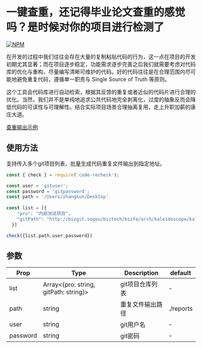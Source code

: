 # 一键查重，还记得毕业论文查重的感觉吗？是时候对你的项目进行检测了

[![NPM](https://nodei.co/npm/code-recheck.png)](https://nodei.co/npm/code-recheck/)

在开发的过程中我们往往会存在大量的复制粘贴代码的行为，这一点在项目的开发初期尤其显著；而在项目逐步稳定，功能需求逐步完善之后我们就需要考虑对代码库的优化与重构，尽量编写清晰可维护的代码。好的代码往往是在合理范围内尽可能地避免重复代码，遵循单一职责与 Single Source of Truth 等原则。

这个工具会代码库进行自动检索，根据其反馈的重复或者近似的代码片进行合理的优化。当然，我们并不是单纯地追求公共代码地完全剥离化，过度的抽象反而会降低代码的可读性与可理解性。结合实际项目场景合理抽离复用，走上升职加薪的康庄大道。

[查重输出示例](./reports/case.md)


## 使用方法

支持传入多个git项目列表，批量生成代码重复文件输出到指定地址。

```js
const { check } = require('code-recheck');

const user = 'gituser';
const password = 'gitpassword';
const path = '/Users/zhangkun/Desktop'
 
const list = [{
    "pro": "内部测试项目",
    "gitPath": "http://bizgit.sogou/biztech/bizfe/arch/kaleidoscope/kaleidoscope-fe.git#master",
  }]

check({list,path,user,password})
```

## 参数

| Prop     | Type   | Description  | default | 
| -------- | ------ | ------------ | ------- |
| list    | Array<{pro: string, gitPath: string}> | git项目仓库列表  | -       |
| path | string   | 重复文件输出路径 | ./reports    |
| user | string   | git用户名 | -     |
| password | string   | git密码 | -     |

